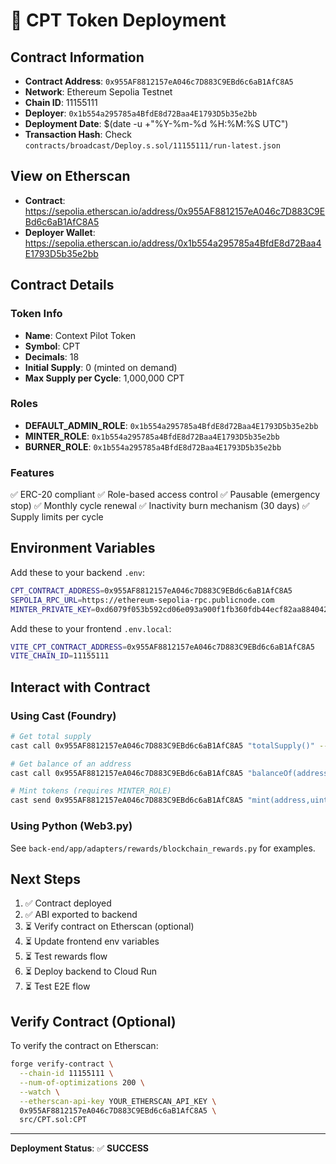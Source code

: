 # 🚀 CPT Token Deployment

## Contract Information

- **Contract Address**: `0x955AF8812157eA046c7D883C9EBd6c6aB1AfC8A5`
- **Network**: Ethereum Sepolia Testnet
- **Chain ID**: 11155111
- **Deployer**: `0x1b554a295785a4BfdE8d72Baa4E1793D5b35e2bb`
- **Deployment Date**: $(date -u +"%Y-%m-%d %H:%M:%S UTC")
- **Transaction Hash**: Check `contracts/broadcast/Deploy.s.sol/11155111/run-latest.json`

## View on Etherscan

- **Contract**: https://sepolia.etherscan.io/address/0x955AF8812157eA046c7D883C9EBd6c6aB1AfC8A5
- **Deployer Wallet**: https://sepolia.etherscan.io/address/0x1b554a295785a4BfdE8d72Baa4E1793D5b35e2bb

## Contract Details

### Token Info
- **Name**: Context Pilot Token
- **Symbol**: CPT
- **Decimals**: 18
- **Initial Supply**: 0 (minted on demand)
- **Max Supply per Cycle**: 1,000,000 CPT

### Roles
- **DEFAULT_ADMIN_ROLE**: `0x1b554a295785a4BfdE8d72Baa4E1793D5b35e2bb`
- **MINTER_ROLE**: `0x1b554a295785a4BfdE8d72Baa4E1793D5b35e2bb`
- **BURNER_ROLE**: `0x1b554a295785a4BfdE8d72Baa4E1793D5b35e2bb`

### Features
✅ ERC-20 compliant
✅ Role-based access control
✅ Pausable (emergency stop)
✅ Monthly cycle renewal
✅ Inactivity burn mechanism (30 days)
✅ Supply limits per cycle

## Environment Variables

Add these to your backend `.env`:

```bash
CPT_CONTRACT_ADDRESS=0x955AF8812157eA046c7D883C9EBd6c6aB1AfC8A5
SEPOLIA_RPC_URL=https://ethereum-sepolia-rpc.publicnode.com
MINTER_PRIVATE_KEY=0xd6079f053b592cd06e093a900f1fb360fdb44ecf82aa8840421ce7d047704420
```

Add these to your frontend `.env.local`:

```bash
VITE_CPT_CONTRACT_ADDRESS=0x955AF8812157eA046c7D883C9EBd6c6aB1AfC8A5
VITE_CHAIN_ID=11155111
```

## Interact with Contract

### Using Cast (Foundry)

```bash
# Get total supply
cast call 0x955AF8812157eA046c7D883C9EBd6c6aB1AfC8A5 "totalSupply()" --rpc-url https://ethereum-sepolia-rpc.publicnode.com

# Get balance of an address
cast call 0x955AF8812157eA046c7D883C9EBd6c6aB1AfC8A5 "balanceOf(address)(uint256)" YOUR_ADDRESS --rpc-url https://ethereum-sepolia-rpc.publicnode.com

# Mint tokens (requires MINTER_ROLE)
cast send 0x955AF8812157eA046c7D883C9EBd6c6aB1AfC8A5 "mint(address,uint256)" YOUR_ADDRESS 100000000000000000000 --rpc-url https://ethereum-sepolia-rpc.publicnode.com --private-key $PRIVATE_KEY
```

### Using Python (Web3.py)

See `back-end/app/adapters/rewards/blockchain_rewards.py` for examples.

## Next Steps

1. ✅ Contract deployed
2. ✅ ABI exported to backend
3. ⏳ Verify contract on Etherscan (optional)
4. ⏳ Update frontend env variables
5. ⏳ Test rewards flow
6. ⏳ Deploy backend to Cloud Run
7. ⏳ Test E2E flow

## Verify Contract (Optional)

To verify the contract on Etherscan:

```bash
forge verify-contract \
  --chain-id 11155111 \
  --num-of-optimizations 200 \
  --watch \
  --etherscan-api-key YOUR_ETHERSCAN_API_KEY \
  0x955AF8812157eA046c7D883C9EBd6c6aB1AfC8A5 \
  src/CPT.sol:CPT
```

---

**Deployment Status**: ✅ **SUCCESS**
